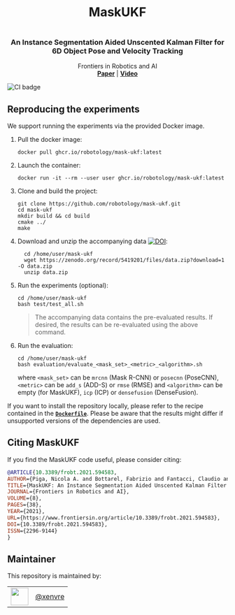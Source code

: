 <h1 align="center">
  MaskUKF
</h1>

<p align="center"><img src="https://github.com/robotology/mask-ukf/blob/master/assets/picture.png" alt=""/></p>


<h3 align="center">
  An Instance Segmentation Aided Unscented Kalman Filter for 6D Object Pose and Velocity Tracking
</h3>

<div align="center">
  Frontiers in Robotics and AI
</div>

<div align="center">
  <a href="https://www.frontiersin.org/articles/10.3389/frobt.2021.594583/full"><b>Paper</b></a> |
  <a href="https://www.youtube.com/watch?v=UZ1CGojdxrA"><b>Video</b></a>
</div>

![CI badge](https://github.com/robotology/mask-ukf/workflows/C++%20CI%20Workflow/badge.svg)

## Reproducing the experiments

We support running the experiments via the provided Docker image.

1. Pull the docker image:
    ```console
    docker pull ghcr.io/robotology/mask-ukf:latest
    ```
1. Launch the container:
    ```console
    docker run -it --rm --user user ghcr.io/robotology/mask-ukf:latest
    ```
1. Clone and build the project:
    ```console
    git clone https://github.com/robotology/mask-ukf.git
    cd mask-ukf
    mkdir build && cd build
    cmake ../
    make
    ```
1. Download and unzip the accompanying data [![DOI](https://zenodo.org/badge/DOI/10.5281/zenodo.5419201.svg)](https://doi.org/10.5281/zenodo.5419201):
    ```console
      cd /home/user/mask-ukf
      wget https://zenodo.org/record/5419201/files/data.zip?download=1 -O data.zip
      unzip data.zip
    ```
1. Run the experiments (optional):
    ```console
    cd /home/user/mask-ukf
    bash test/test_all.sh
    ```
    > The accompanying data contains the pre-evaluated results. If desired, the results can be re-evaluated using the above command.
1. Run the evaluation:
    ```console
    cd /home/user/mask-ukf
    bash evaluation/evaluate_<mask_set>_<metric>_<algorithm>.sh
    ```
    where `<mask_set>` can be `mrcnn` (Mask R-CNN) or `posecnn` (PoseCNN), `<metric>` can be `add_s` (ADD-S) or `rmse` (RMSE) and `<algorithm>` can be empty (for MaskUKF), `icp` (ICP) or `densefusion` (DenseFusion).

If you want to install the repository locally, please refer to the recipe contained in the [**`Dockerfile`**](./dockerfiles/Dockerfile). Please be aware that the results might differ if unsupported versions of the dependencies are used.

## Citing MaskUKF

If you find the MaskUKF code useful, please consider citing:

```bibtex
@ARTICLE{10.3389/frobt.2021.594583,
AUTHOR={Piga, Nicola A. and Bottarel, Fabrizio and Fantacci, Claudio and Vezzani, Giulia and Pattacini, Ugo and Natale, Lorenzo},
TITLE={MaskUKF: An Instance Segmentation Aided Unscented Kalman Filter for 6D Object Pose and Velocity Tracking},
JOURNAL={Frontiers in Robotics and AI},
VOLUME={8},
PAGES={38},
YEAR={2021},
URL={https://www.frontiersin.org/article/10.3389/frobt.2021.594583},
DOI={10.3389/frobt.2021.594583},
ISSN={2296-9144}
}
```

## Maintainer

This repository is maintained by:

| | |
|:---:|:---:|
| [<img src="https://github.com/xenvre.png" width="40">](https://github.com/xenvre) | [@xenvre](https://github.com/xenvre) |
